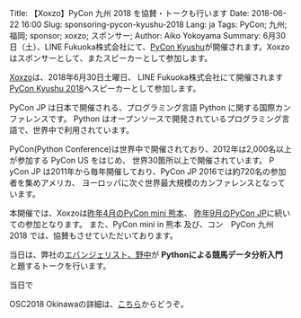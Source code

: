 Title: 【Xoxzo】PyCon 九州 2018 を協賛・トークも行います
Date: 2018-06-22 16:00
Slug: sponsoring-pycon-kyushu-2018
Lang: ja
Tags: PyCon; 九州; 福岡; sponsor; xoxzo; スポンサー; 
Author: Aiko Yokoyama
Summary: 6月30日（土）、LINE Fukuoka株式会社にて、[PyCon Kyushu](http://kyushu.pycon.jp/)が開催されます。Xoxzoはスポンサーとして、またスピーカーとして参加します。

[Xoxzo](https://info.xoxzo.com/ja/)は、2018年6月30日土曜日、
LINE Fukuoka株式会社にて開催されます
[PyCon Kyushu 2018](http://kyushu.pycon.jp/)へスピーカーとして参加します。

PyCon JP は日本で開催される、プログラミング言語 Python に関する国際カンファレンスです。 Python はオープンソースで開発されているプログラミング言語で、世界中で利用されています。

PyCon(Python Conference)は世界中で開催されており、2012年は2,000名以上が参加する PyCon US をはじめ、
世界30箇所以上で開催されています。 P
yCon JP は2011年から毎年開催しており、PyCon JP 2016では約720名の参加者を集めアメリカ、
ヨーロッパに次ぐ世界最大規模のカンファレンスとなっています。

本開催では、Xoxzoは[昨年4月のPyCon mini 熊本](https://blog.xoxzo.com/ja/2017/04/27/pycon-kumamoto-2017-report/)、
[昨年9月のPyCon JP](https://blog.xoxzo.com/ja/2017/10/12/pycon-jp-2017/)に続いての参加となります。
また、PyCon mini in 熊本 及び、コン　PyCon 九州 2018 では、協賛もさせていただいております。

当日は、弊社の[エバンジェリスト、野中](https://info.xoxzo.com/ja/aboutus/)が
**Pythonによる競馬データ分析入門** と題するトークを行います。

当日で

OSC2018 Okinawaの詳細は、[こちら](https://www.ospn.jp/osc2018-okinawa/)からどうぞ。
